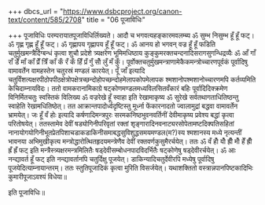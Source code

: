 +++
dbcs_url = "https://www.dsbcproject.org/canon-text/content/585/2708"
title = "06 पूजाविधिः"

+++
पूजाविधिः
परम्परायातपूजाविधिर्लिख्यते। आदौ च भगवत्यहङ्कारमवलम्ब्य ॐ सुम्भ निसुम्भ हूँ हूँ फट्। ॐ गृह्ण गृह्ण हूँ हूँ फट्। ॐ गृह्णापय गृह्णापय हूँ हूँ फट्। ॐ आनय हो भगवन् वज्र हूँ हूँ फडिति चतुर्मुखमन्त्रैर्दिग्बन्धं कृत्वा शुचौ प्रदेशे त्र्यक्षरेण भूमिमधिष्ठाय कुङ्कुमरक्तचन्दनादिसरागसुगन्धिद्रव्यैः ॐ आँ गाँ राँ डेँ माँ काँ प्रेँ त्रिँ काँ कँ रँ कँ हिँ प्रँ गुँ सोँ लुँ मँ कुँ। पूर्वोक्तचतुर्मुखमन्त्राणामेकैकमन्त्रोच्चारणपूर्वकं पूर्वादिषु वामावर्तेन वामहस्तेन चतुरस्रं मण्डलं कारयेत्। पूँ जाँ इत्यादि चतुर्विंशत्यक्षरपीठोपपीठक्षेत्रोपक्षेत्रच्छन्दोहोपच्छन्दोहमेलापकोपमेलापक श्मशानोपश्मशानोच्चारणमपि कर्तव्यमिति केचिदाम्नायविदः। ततो वामकरानामिकाग्रे षट्कोणमण्डलमध्यविलसितवँकारं बहिः पूर्वादिदिक्क्रमेण विनिर्मितचतुः स्वस्तिकं विलिख्य ॐ वज्ररेखे हूँ स्वाहा इति रेखामाकृष्य ॐ सुरेखे सर्वतथागताधितिष्ठन्तु स्वाहेति रेखामधितिष्ठेत्। तत आक्रान्तपादोर्ध्वदृष्टिस्तु मूर्ध्ना फेंकारनादतो ज्वालामुद्रां बद्धवा वामावर्तेन भ्रामयेत्। जः हूँ वँ होः इत्यादि कर्षणादिमन्त्रपुरः सरमकनिष्ठभुवनवर्तिनीं देवीमाकृष्य प्रवेश्य बद्धां कृत्वा परितोषयेत्। ततस्तामेव देवीं षड्योगिनीपरिवृतां रक्तां शृङ्गारादिनवनाट्यरसोपेतामष्टदिक्पतिसहितां नानायोगयोगिनीभूतप्रेतपिशाचडाकडाकिनीसमाबद्धसुविशुद्धसमयमण्डल(म?)स्य श्मशानस्य मध्ये नृत्यन्तीं भावनया अभिमुखीकृत्य मन्त्रोद्धारोत्थितहृदयमन्त्रेणैव देवीं रक्तवर्णकुसुमैरर्चयेत्। ततः ॐ वँ होँ योँ ह्रीँ मोँ हेँ ह्रीँ ह्रँ ह्रँ फट् इति मन्त्रैस्त्र्यक्षरमन्त्रमिलितैः षड्देवीसम्बोधनपादविदर्भितैः षट्कोणेषु षड्देवीरर्चयेत्। ॐ आः नन्द्यावर्त हूँ फट् इति नन्द्यावर्तानपि चतुर्दिक्षु पूजयेत्। डाकिन्यादिचतुर्देवीरपि मध्येषु पूर्वादिषु पूजयेदित्याम्नायान्तरम्। ततः स्तुतिपूजादिकं कृत्वा मुरिति विसर्जयेत्। यथाशक्तितो वस्त्रान्नपानपिष्टकादिभिः कुमारीपूजाऽवश्यं विधेया॥

इति पूजाविधिः॥

